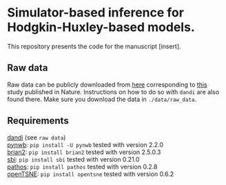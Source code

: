 # Simulator-based inference for Hodgkin-Huxley-based models.
This repository presents the code for the manuscript [insert].

## Raw data
Raw data can be publicly downloaded from [here](https://dandiarchive.org/dandiset/000008/draft) corresponding to [this](https://www.nature.com/articles/s41586-020-2907-3) study published in Nature. Instructions on how to do so with `dandi` are also found there. Make sure you download the data in `./data/raw_data`.

## Requirements
[dandi](https://dandiarchive.org/) (see `raw data`) <br>
[pynwb](https://pynwb.readthedocs.io/en/stable/): `pip install -U pynwb` tested with version 2.2.0 <br> 
[brian2](https://brian2.readthedocs.io/en/stable/): `pip install brian2` tested with version 2.5.0.3 <br>
[sbi](https://www.mackelab.org/sbi/reference/): `pip install sbi` tested with version 0.21.0 <br>
[pathos](https://github.com/uqfoundation/pathos): `pip install pathos` tested with version 0.2.8 <br>
[openTSNE](https://opentsne.readthedocs.io/en/latest/installation.html#conda): `pip install opentsne` tested with version 0.6.2 <br>
